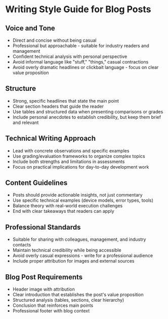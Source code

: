 # Writing Style Guide for Blog Posts

## Voice and Tone
- Direct and concise without being casual
- Professional but approachable - suitable for industry readers and management
- Confident technical analysis with personal perspective
- Avoid informal language like "stuff," "things," casual contractions
- Avoid overly dramatic headlines or clickbait language - focus on clear value proposition

## Structure
- Strong, specific headlines that state the main point
- Clear section headers that guide the reader
- Use tables and structured data when presenting comparisons or grades
- Include personal anecdotes to establish credibility, but keep them brief and relevant

## Technical Writing Approach
- Lead with concrete observations and specific examples
- Use grading/evaluation frameworks to organize complex topics
- Include both strengths and limitations in assessments
- Focus on practical implications for day-to-day development work

## Content Guidelines
- Posts should provide actionable insights, not just commentary
- Use specific technical examples (device models, error types, tools)
- Balance theory with real-world execution challenges
- End with clear takeaways that readers can apply

## Professional Standards
- Suitable for sharing with colleagues, management, and industry contacts
- Maintain technical credibility while being accessible
- Avoid overly casual expressions - write for a professional audience
- Include proper attribution for images and external sources

## Blog Post Requirements
- Header image with attribution
- Clear introduction that establishes the post's value proposition
- Structured analysis (tables, sections, clear hierarchy)
- Conclusion that reinforces main points
- Professional footer with blog context
